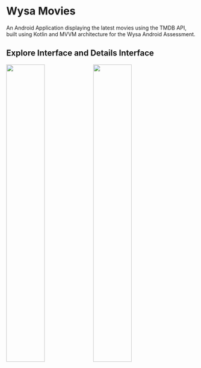 # Wysa Movies

An Android Application displaying the latest movies using the TMDB API, built using Kotlin and MVVM architecture for the Wysa Android Assessment.

## Explore Interface and Details Interface

<p float="left">
  <img src="https://github.com/user-attachments/assets/21fb71e8-bbd5-4bc3-8e27-9cba2e17685a" width="45%" />
  <img src="https://github.com/user-attachments/assets/3fbce2e1-9ef9-4d51-8b83-9fcc23f95e76" width="45%" /> 
</p>

